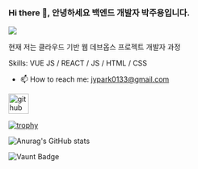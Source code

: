 ### Hi there 👋, 안녕하세요 백엔드 개발자 박주용입니다.
![](https://arturssmirnovs.github.io/github-profile-readme-generator/images/banner.png)

현재 저는 클라우드 기반 웹 데브옵스 프로젝트 개발자 과정

Skills: VUE JS / REACT / JS / HTML / CSS

- 📫 How to reach me: jypark0133@gmail.com 


[<img src='https://cdn.jsdelivr.net/npm/simple-icons@3.0.1/icons/github.svg' alt='github' height='40'>](https://github.com/JUYONG0133)  

[![trophy](https://github-profile-trophy.vercel.app/?username=JUYONG0133)](https://github.com/ryo-ma/github-profile-trophy)


![Anurag's GitHub stats](https://github-readme-stats.vercel.app/api?username=JUYONG0133&show_icons=true&theme=radical)

![Vaunt Badge](https://api.vaunt.dev/v1/github/entities/JUYONG0133/contributions?format=svg&private=false)  







